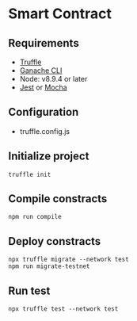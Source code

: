 # Smart Contract

## Requirements
- [Truffle](https://www.trufflesuite.com/docs/truffle/overview)
- [Ganache CLI](https://github.com/trufflesuite/ganache-cli)
- Node: v8.9.4 or later
- [Jest](https://jestjs.io/) or [Mocha](https://mochajs.org/)

## Configuration
- truffle.config.js

## Initialize project
```
truffle init
```

## Compile constracts
```
npm run compile
```

## Deploy constracts
```
npx truffle migrate --network test
npm run migrate-testnet
```

## Run test
```
npx truffle test --network test
```